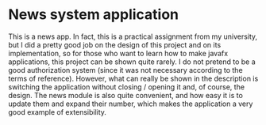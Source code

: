# News system application

This is a news app. In fact, this is a practical assignment from my university, but I did a pretty good job on the design of this project and on its implementation, so for those who want to learn how to make javafx applications, this project can be shown quite rarely. I do not pretend to be a good authorization system (since it was not necessary according to the terms of reference). However, what can really be shown in the description is switching the application without closing / opening it and, of course, the design. The news module is also quite convenient, and how easy it is to update them and expand their number, which makes the application a very good example of extensibility.
